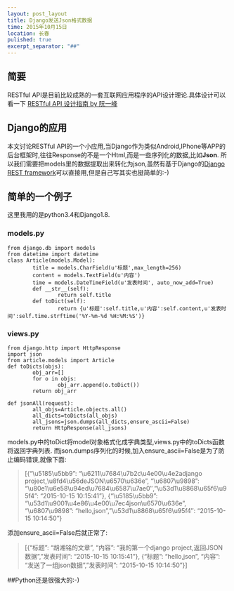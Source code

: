 ```yaml
---
layout: post_layout
title: Django发送Json格式数据
time: 2015年10月15日
location: 长春
pulished: true
excerpt_separator: "##"
---
```


## 简要


RESTful API是目前比较成熟的一套互联网应用程序的API设计理论.具体设计可以看一下 [RESTful API 设计指南 by 阮一峰](http://www.ruanyifeng.com/blog/2014/05/restful_api.html)

## Django的应用
本文讨论RESTful API的一个小应用,当Django作为类似Android,IPhone等APP的后台框架时,往往Response的不是一个Html,而是一些序列化的数据,比如**Json**.
所以我们需要把models里的数据提取出来转化为json,虽然有基于Django的[Django REST framework](http://www.django-rest-framework.org/)可以直接用,但是自己写其实也挺简单的:-)

## 简单的一个例子
这里我用的是python3.4和Django1.8.
### models.py
```
from django.db import models
from datetime import datetime
class Article(models.Model):
        title = models.CharField(u'标题',max_length=256)
        content = models.TextField(u'内容')
        time = models.DateTimeField(u'发表时间', auto_now_add=True)
        def __str__(self):
                return self.title
        def toDict(self):
                return {u'标题':self.title,u'内容':self.content,u'发表时间':self.time.strftime('%Y-%m-%d %H:%M:%S')}
```

### views.py
```
from django.http import HttpResponse
import json  
from article.models import Article
def toDicts(objs):
        obj_arr=[]
        for o in objs:
                obj_arr.append(o.toDict())
        return obj_arr          

def jsonAll(request):
        all_objs=Article.objects.all()
        all_dicts=toDicts(all_objs)
        all_jsons=json.dumps(all_dicts,ensure_ascii=False)  
        return HttpResponse(all_jsons)
```
models.py中的toDict将model对象格式化成字典类型,views.py中的toDicts函数将返回字典列表.
而json.dumps序列化的时候,加入ensure_ascii=False是为了防止编码错误,就像下面:

> [{“\u5185\u5bb9”: “\u6211\u7684\u7b2c\u4e00\u4e2adjango project,\u8fd4\u56deJSON\u6570\u636e”, “\u6807\u9898”: “\u80e1\u6e58\u94ed\u7684\u6587\u7ae0″,”\u53d1\u8868\u65f6\u95f4”: “2015-10-15 10:15:41”}, {“\u5185\u5bb9”: “\u53d1\u9001\u4e86\u4e00\u7ec4json\u6570\u636e”, “\u6807\u9898”: “hello,json”,”\u53d1\u8868\u65f6\u95f4″: “2015-10-15 10:14:50”}

添加ensure_ascii=False后就正常了:

> [{“标题”: “胡湘铭的文章”, “内容”: “我的第一个django project,返回JSON数据”,”发表时间”: “2015-10-15 10:15:41”}, {“标题”: “hello,json”, “内容”: “发送了一组json数据”,”发表时间”: “2015-10-15 10:14:50”}]

##Python还是很强大的:-)
